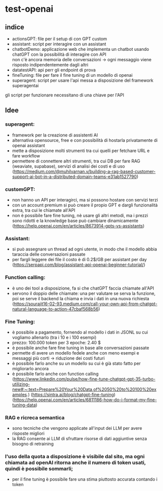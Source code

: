 # test-openai
## indice
- actionsGPT: file per il setup di con GPT custom
- assistant: script per interagire con un assistant
- chatbotDemo: applicazione web che implementa un chatbot usando chatGPT con la possibilità di interagire con API  
    non c'è ancora memoria delle conversazioni -> ogni messaggio viene risposto indipendentemente dagli altri
- datatestAPI: api perr gli endpoint di prova
- fineTuning: file per fare il fine tuning di un modello di openai
- superagent: script per usare l'api messa a disposizione del framework superagentai

gli script per funzionare necessitano di una chiave per l'API

## Idee
### superagent:
- framework per la creazione di assistenti AI
- alternativa opensource, free e con possibilità di hostarla privatamente di openai assistant
- mette a disposizione molti strumenti tra cui quelli per fetchare URL e fare workflow
- permettere di connettere altri strumenti, tra cui DB per fare RAG (weaviate, supabase), servizi di analisi dei costi e di uso
    (https://medium.com/@muhilvarnan.v/building-a-rag-based-customer-support-ai-bot-in-a-distributed-domain-teams-e31ab1527790)
### customGPT:
- non hanno un API per interagirci, ma si possono hostare con servizi terzi
- con un account premium si può creare il propio GPT e dargli funzionalità extra, tra cui le chiamate all'API
- non è possibile fare fine tuning, nè usare gli altri metodi, ma i prezzi sono ridotti e la knowledge base può cambiare dinamicamente   
    (https://help.openai.com/en/articles/8673914-gpts-vs-assistants)
### Assistant:
- si può assegnare un thread ad ogni utente, in modo che il modello abbia taraccia delle conversazioni passate 
- per fargli leggere dei file il costo è di 0.2$/GB per assistant per day  
    (https://serpapi.com/blog/assistant-api-openai-beginner-tutorial/)  
### Function calling:
- è uno dei tool a disposizione, fa si che chatGPT faccia chiamate all'API 
- servono il doppio delle chiamate: una per valutare se serva la funzione, poi se serve il backend la chiama e invia i dati in una nuova richiesta
    (https://sourajit16-02-93.medium.com/call-your-own-api-from-chatgpt-natural-language-to-action-47cbaf568b56)    
### Fine Tuning:
- è possibile a pagamento, fornendo al modello i dati in JSONL su cui vogliamo allenarlo (tra i 10 e i 100 esempi) 
- prezzo: 100.000 token per 3 epoche: 2.40 $ 
- è possibile anche fare fine tuning in base alle conversazioni passate 
- permette di avere un modello fedele anche con meno esempi e messaggi più corti -> riduzione dei costi futuri 
- è possibile farlo anche su un modello su cui è già stato fatto per migliorarlo ancora 
- è possibile farlo anche con function calling
    (https://www.linkedin.com/pulse/how-fine-tune-chatgpt-gpt-35-turbo-utilizing-new#:~:text=Prepare%20Your%20Data,of%2050%20to%20100%20examples.)
    (https://sintra.ai/blog/chatgpt-fine-tuning)
    (https://help.openai.com/en/articles/6811186-how-do-i-format-my-fine-tuning-data)
### RAG e ricreca semantica
- sono tecniche che vengono applicate all'input dei LLM per avere risposte migliori
- la RAG consente ai LLM di sfruttare risorse di dati aggiuntive senza bisogno di retraining
### l'uso della quota a disposizione è visibile dal sito, ma ogni chiamata ad openAI ritorna anche il numero di token usati, quindi è possibile sommarli;
- per il fine tuning è possibile fare una stima piuttosto accurata contando i token
